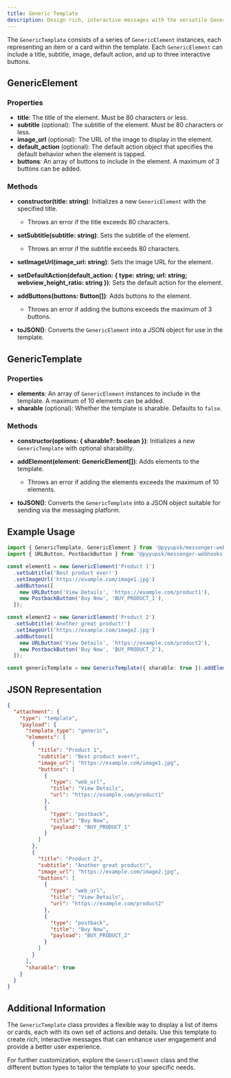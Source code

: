 ```yaml
---
title: Generic Template
description: Design rich, interactive messages with the versatile Generic Template for bots.
---
```


The `GenericTemplate` consists of a series of `GenericElement` instances, each representing an item or a card within the template. Each `GenericElement` can include a title, subtitle, image, default action, and up to three interactive buttons.

## GenericElement

### Properties

- **title**: The title of the element. Must be 80 characters or less.
- **subtitle** (optional): The subtitle of the element. Must be 80 characters or less.
- **image_url** (optional): The URL of the image to display in the element.
- **default_action** (optional): The default action object that specifies the default behavior when the element is tapped.
- **buttons**: An array of buttons to include in the element. A maximum of 3 buttons can be added.

### Methods

- **constructor(title: string)**: Initializes a new `GenericElement` with the specified title.

  - Throws an error if the title exceeds 80 characters.

- **setSubtitle(subtitle: string)**: Sets the subtitle of the element.

  - Throws an error if the subtitle exceeds 80 characters.

- **setImageUrl(image_url: string)**: Sets the image URL for the element.

- **setDefaultAction(default_action: { type: string; url: string; webview_height_ratio: string })**: Sets the default action for the element.

- **addButtons(buttons: Button[])**: Adds buttons to the element.

  - Throws an error if adding the buttons exceeds the maximum of 3 buttons.

- **toJSON()**: Converts the `GenericElement` into a JSON object for use in the template.

## GenericTemplate

### Properties

- **elements**: An array of `GenericElement` instances to include in the template. A maximum of 10 elements can be added.
- **sharable** (optional): Whether the template is sharable. Defaults to `false`.

### Methods

- **constructor(options: { sharable?: boolean })**: Initializes a new `GenericTemplate` with optional sharability.
- **addElement(element: GenericElement[])**: Adds elements to the template.

  - Throws an error if adding the elements exceeds the maximum of 10 elements.

- **toJSON()**: Converts the `GenericTemplate` into a JSON object suitable for sending via the messaging platform.

## Example Usage

```typescript
import { GenericTemplate, GenericElement } from '@pyyupsk/messenger-webhooks';
import { URLButton, PostbackButton } from '@pyyupsk/messenger-webhooks';

const element1 = new GenericElement('Product 1')
  .setSubtitle('Best product ever!')
  .setImageUrl('https://example.com/image1.jpg')
  .addButtons([
    new URLButton('View Details', 'https://example.com/product1'),
    new PostbackButton('Buy Now', 'BUY_PRODUCT_1'),
  ]);

const element2 = new GenericElement('Product 2')
  .setSubtitle('Another great product!')
  .setImageUrl('https://example.com/image2.jpg')
  .addButtons([
    new URLButton('View Details', 'https://example.com/product2'),
    new PostbackButton('Buy Now', 'BUY_PRODUCT_2'),
  ]);

const genericTemplate = new GenericTemplate({ sharable: true }).addElement([element1, element2]);
```

## JSON Representation

```json
{
  "attachment": {
    "type": "template",
    "payload": {
      "template_type": "generic",
      "elements": [
        {
          "title": "Product 1",
          "subtitle": "Best product ever!",
          "image_url": "https://example.com/image1.jpg",
          "buttons": [
            {
              "type": "web_url",
              "title": "View Details",
              "url": "https://example.com/product1"
            },
            {
              "type": "postback",
              "title": "Buy Now",
              "payload": "BUY_PRODUCT_1"
            }
          ]
        },
        {
          "title": "Product 2",
          "subtitle": "Another great product!",
          "image_url": "https://example.com/image2.jpg",
          "buttons": [
            {
              "type": "web_url",
              "title": "View Details",
              "url": "https://example.com/product2"
            },
            {
              "type": "postback",
              "title": "Buy Now",
              "payload": "BUY_PRODUCT_2"
            }
          ]
        }
      ],
      "sharable": true
    }
  }
}
```

## Additional Information

The `GenericTemplate` class provides a flexible way to display a list of items or cards, each with its own set of actions and details. Use this template to create rich, interactive messages that can enhance user engagement and provide a better user experience.

For further customization, explore the `GenericElement` class and the different button types to tailor the template to your specific needs.
